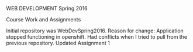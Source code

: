 WEB DEVELOPMENT Spring 2016

Course Work and Assignments

Initial repository was WebDevSpring2016.
 Reason for change: Application stopped functioning in openshift. Had conflicts when I tried to pull from the previous repository.
Updated Assignment 1
